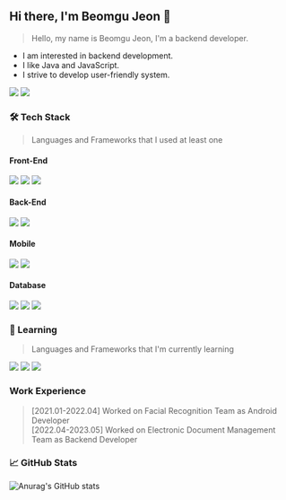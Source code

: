 ## Hi there, I'm Beomgu Jeon 👋

> Hello, my name is Beomgu Jeon, I'm a backend developer.
- I am interested in backend development.
- I like Java and JavaScript.
- I strive to develop user-friendly system.

<a href="https://www.linkedin.com/in/beomgu-jeon/" target="_blank"><img src="https://img.shields.io/badge/linkedin-0A66C2?style=for-the-badge&logo=linkedin&logoColor=FFFFFF"/></a>
<a href="https://www.instagram.com/wjsqjarn/" target="_blank"><img src="https://img.shields.io/badge/instagram-E4405F?style=for-the-badge&logo=instagram&logoColor=FFFFFF"/></a>



### 🛠️ Tech Stack
> Languages and Frameworks that I used at least one
#### Front-End
<img src="https://img.shields.io/badge/HTML5-E34F26?style=for-the-badge&logo=html5&logoColor=FFFFFF"/> <img src="https://img.shields.io/badge/CSS3-1572B6?style=for-the-badge&logo=css3&logoColor=FFFFFF"/> <img src="https://img.shields.io/badge/JavaScript-F7DF1E?style=for-the-badge&logo=javascript&logoColor=000000"/>  

#### Back-End
<img src="https://img.shields.io/badge/Java-000000?style=for-the-badge&logo=openjdk&logoColor=FFFFFF"/> <img src="https://img.shields.io/badge/Spring%20Boot-6DB33F?style=for-the-badge&logo=springboot&logoColor=FFFFFF"/>

#### Mobile
<img src="https://img.shields.io/badge/Java-000000?style=for-the-badge&logo=openjdk&logoColor=FFFFFF"/> <img src="https://img.shields.io/badge/Android%20Studio-3DDC84?style=for-the-badge&logo=androidstudio&logoColor=FFFFFF"/>

#### Database
<img src="https://img.shields.io/badge/Oracle-F80000?style=for-the-badge&logo=oracle&logoColor=FFFFFF"/> <img src="https://img.shields.io/badge/PostgreSQL-4169E1?style=for-the-badge&logo=postgresql&logoColor=FFFFFF"/> <img src="https://img.shields.io/badge/MySQL-4479A1?style=for-the-badge&logo=mysql&logoColor=FFFFFF"/> 


### 🌱 Learning
> Languages and Frameworks that I'm currently learning

<img src="https://img.shields.io/badge/C-A8B9CC?style=for-the-badge&logo=c&logoColor=FFFFFF"/> <img src="https://img.shields.io/badge/C++-00599C?style=for-the-badge&logo=cplusplus&logoColor=FFFFFF"/> <img src="https://img.shields.io/badge/NodeJS-5FA04E?style=for-the-badge&logo=nodedotjs&logoColor=FFFFFF"/>


### Work Experience
> [2021.01-2022.04] Worked on Facial Recognition Team as Android Developer  
> [2022.04-2023.05] Worked on Electronic Document Management Team as Backend Developer

### 📈 GitHub Stats  
![Anurag's GitHub stats](https://github-readme-stats.vercel.app/api?username=JeonBeomGu-S&show_icons=true&theme=dark)  

<!--
**JeonBeomGu-S/JeonBeomGu-S** is a ✨ _special_ ✨ repository because its `README.md` (this file) appears on your GitHub profile.

Here are some ideas to get you started:

- Typing SVG
- [![Typing SVG](https://readme-typing-svg.demolab.com/?lines=First+line+of+text;Second+line+of+text)](https://git.io/typing-svg)

- 🔭 I’m currently working on ...
- 🌱 I’m currently learning ...
- 👯 I’m looking to collaborate on ...
- 🤔 I’m looking for help with ...
- 💬 Ask me about ...
- 📫 How to reach me: ...
- 😄 Pronouns: ...
- ⚡ Fun fact: ...
-->
